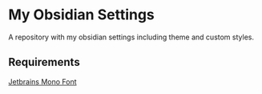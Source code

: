 # My Obsidian Settings

A repository with my obsidian settings including theme and custom styles.

## Requirements

[Jetbrains Mono Font](https://fonts.google.com/specimen/JetBrains+Mono)
